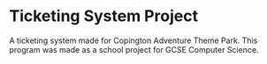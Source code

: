 # Ticketing System Project

A ticketing system made for Copington Adventure Theme Park.
This program was made as a school project for GCSE Computer Science.